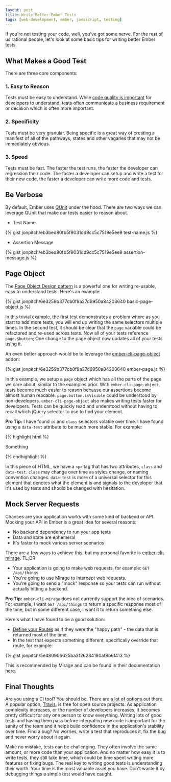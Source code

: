 ```yaml
---
layout: post
title: Write Better Ember Tests
tags: [web-development, ember, javascript, testing]
---
```


If you're not testing your code, well, you've got some nerve. For the rest of us rational people, let's look at some basic tips for writing better Ember tests.

## What Makes a Good Test

There are three core components:

### 1. Easy to Reason
Tests must be easy to understand. While [code quality is important](https://medium.com/@jonpitch/code-quality-matters-4a7384f30f0e) for developers to understand, tests often communicate a business requirement or decision which is often more important.

### 2. Specificity
Tests must be very granular. Being specific is a great way of creating a manifest of all of the pathways, states and other vagaries that may not be immediately obvious.  

### 3. Speed
Tests must be fast. The faster the test runs, the faster the developer can regression their code. The faster a developer can setup and write a test for their new code, the faster a developer can write more code and tests.

## Be Verbose

By default, Ember uses [QUnit](http://qunitjs.com/) under the hood. There are two ways we can leverage QUnit that make our tests easier to reason about.

* Test Name

{% gist jonpitch/eb3bed80fb5f9031dd9cc5c7519e5ee9 test-name.js %}

* Assertion Message

{% gist jonpitch/eb3bed80fb5f9031dd9cc5c7519e5ee9 assertion-message.js %}

## Page Object

The [Page Object Design pattern](http://martinfowler.com/bliki/PageObject.html) is a powerful one for writing re-usable, easy to understand tests. Here's an example:

{% gist jonpitch/6e3259b377cb0f9a27d6950a84203640 basic-page-object.js %}

In this trivial example, the first test demonstrates a problem where as you start to add more tests, you will end up writing the same selectors multiple times. In the second test, it should be clear that the `page` variable could be refactored and re-used across tests. Now all of your tests reference `page.$button`; One change to the page object now updates all of your tests using it.

An even better approach would be to leverage the [ember-cli-page-object](http://ember-cli-page-object.js.org/docs/v1.4.x/) addon:

{% gist jonpitch/6e3259b377cb0f9a27d6950a84203640 ember-page.js %}

In this example, we setup a `page` object which has all the parts of the page we care about, similar to the examples prior. With `ember-cli-page-object`, tests become much easier to reason because our assertions become almost human readable: `page.button.isVisible` could be understood by non-developers. `ember-cli-page-object` also makes writing tests faster for developers. Tests can be quickly read and understood without having to recall which jQuery selector to use to find your element.

**Pro Tip:** I have found `id` and `class` selectors volatile over time. I have found using a `data-test` attribute to be much more stable. For example:

{% highlight html %}
<p class="strong" data-test="description">Something</p>
{% endhighlight %}

In this piece of HTML, we have a `<p>` tag that has two attributes, `class` and `data-test`. `class` may change over time as styles change, or naming convention changes. `data-test` is more of a universal selector for this element that denotes what the element is and signals to the developer that it's used by tests and should be changed with hesitation.

## Mock Server Requests

Chances are your application works with some kind of backend or API. Mocking your API in Ember is a great idea for several reasons:

* No backend dependency to run your app tests
* Data and state are ephemeral
* It's faster to mock various server scenarios

There are a few ways to achieve this, but my personal favorite is [ember-cli-mirage](http://www.ember-cli-mirage.com/). TL;DR:

* Your application is going to make web requests, for example: `GET /api/things`
* You're going to use Mirage to intercept web requests.
* You're going to send a "mock" response so your tests can run without actually hitting a backend.

**Pro Tip:** `ember-cli-mirage` does not currently support the idea of scenarios. For example, I want `GET /api/things` to return a specific response most of the time, but in some different case, I want it to return something else.

Here's what I have found to be a good solution:

* [Define your Routes](http://www.ember-cli-mirage.com/docs/v0.2.x/defining-routes/) as if they were the "happy path" - the data that is returned most of the time.
* In the test that expects something different, specifically override that route, for example:

{% gist jonpitch/5e480906625ba3f26284180af8b6f413 %}

This is recommended by Mirage and can be found in their documentation [here](http://www.ember-cli-mirage.com/docs/v0.2.x/acceptance-testing/#asserting-a-server-call-was-made-in-a-test).

## Final Thoughts

Are you using a CI tool? You should be. There are [a lot of options](https://xebialabs.com/the-ultimate-devops-tool-chest/continuous-integration/) out there. A popular option, [Travis](https://travis-ci.org/), is free for open source projects. As application complexity increases, or the number of developers increases, it becomes pretty difficult for any one person to know everything. Writing lots of good tests and having them pass before integrating new code is important for the sanity of the team and it helps build confidence in the application's stability over time. Find a bug? No worries, write a test that reproduces it, fix the bug and never worry about it again.

Make no mistake, tests can be challenging. They often involve the same amount, or more code than your application. And no matter how easy it is to write tests, they still take time, which could be time spent writing more features or fixing bugs. The real key to writing good tests is understanding their worth. Your time is the most valuable asset you have. Don't waste it by debugging things a simple test would have caught.
